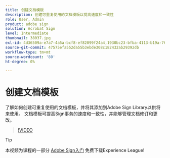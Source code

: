 ```yaml
---
title: 创建文档模板
description: 创建可重复使用的文档模板以提高速度和一致性
role: User, Admin
product: adobe sign
solution: Acrobat Sign
level: Intermediate
thumbnail: 38037.jpg
exl-id: 4d36509a-e7a7-4a5a-bcf8-ef82099f24a4,1930bc23-bfba-4113-b19a-76634667bda3
source-git-commit: 47575efa552da55b3ebde308c182432ab29392db
workflow-type: tm+mt
source-wordcount: '80'
ht-degree: 0%

---
```


# 创建文档模板

了解如何创建可重复使用的文档模板，并将其添加到Adobe Sign Library以供将来使用。 文档模板可提高Sign事务的速度和一致性，并能够管理文档修订和更改。

>[!VIDEO](https://video.tv.adobe.com/v/38037?hidetitle=true)

>[!TIP]
>
>本视频为课程的一部分 [Adobe Sign入门](https://experienceleague.adobe.com/?recommended=Sign-U-1-2020.1) 免费下载Experience League!
